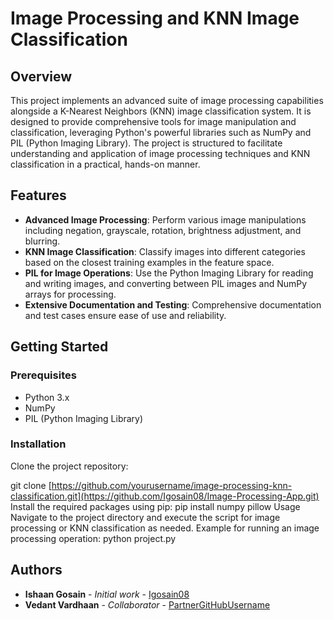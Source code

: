 # Image Processing and KNN Image Classification

## Overview
This project implements an advanced suite of image processing capabilities alongside a K-Nearest Neighbors (KNN) image classification system. It is designed to provide comprehensive tools for image manipulation and classification, leveraging Python's powerful libraries such as NumPy and PIL (Python Imaging Library). The project is structured to facilitate understanding and application of image processing techniques and KNN classification in a practical, hands-on manner.

## Features
- **Advanced Image Processing**: Perform various image manipulations including negation, grayscale, rotation, brightness adjustment, and blurring.
- **KNN Image Classification**: Classify images into different categories based on the closest training examples in the feature space.
- **PIL for Image Operations**: Use the Python Imaging Library for reading and writing images, and converting between PIL images and NumPy arrays for processing.
- **Extensive Documentation and Testing**: Comprehensive documentation and test cases ensure ease of use and reliability.

## Getting Started

### Prerequisites
- Python 3.x
- NumPy
- PIL (Python Imaging Library)

### Installation
Clone the project repository:

git clone [https://github.com/yourusername/image-processing-knn-classification.git](https://github.com/Igosain08/Image-Processing-App.git)
Install the required packages using pip:
pip install numpy pillow
Usage
Navigate to the project directory and execute the script for image processing or KNN classification as needed. Example for running an image processing operation:
python project.py
## Authors

- **Ishaan Gosain** - *Initial work* - [Igosain08](https://github.com/Igosain08)
- **Vedant Vardhaan** - *Collaborator* - [PartnerGitHubUsername](https://github.com/PartnerGitHubUsername)
